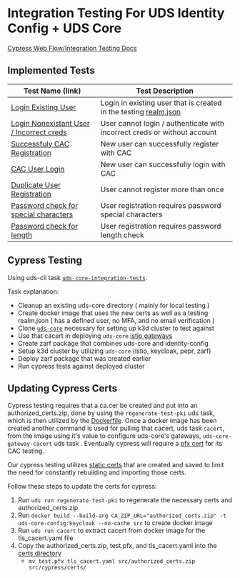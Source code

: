 # Integration Testing For UDS Identity Config + UDS Core
[Cypress Web Flow/Integration Testing Docs](https://docs.cypress.io/guides/overview/why-cypress)

## Implemented Tests
| Test Name (link) | Test Description |
|------------------|------------------|
| [Login Existing User](../src/test/cypress/e2e/login.cy.ts) | Login in existing user that is created in the testing [realm.json](../src/test/cypress/realm.json) |
| [Login Nonexistant User / Incorrect creds](../src/test/cypress/e2e/login.cy.ts) | User cannot login / authenticate with incorrect creds or without account |
| [Successfuly CAC Registration](../src/test/cypress/e2e/registration.cy.ts) | New user can successfully register with CAC |
| [CAC User Login](../src/test/cypress/e2e/registration.cy.ts) | New user can successfully login with CAC |
| [Duplicate User Registration](../src/test/cypress/e2e/registration.cy.ts) | User cannot register more than once |
| [Password check for special characters](../src/test/cypress/e2e/registration.cy.ts) | User registration requires password special characters |
| [Password check for length](../src/test/cypress/e2e/registration.cy.ts) | User registration requires password length check |

## Cypress Testing
Using uds-cli task [`uds-core-integration-tests`](../../tasks.yaml). 

Task explanation:
  - Cleanup an existing uds-core directory ( mainly for local testing )
  - Create docker image that uses the new certs as well as a testing realm.json ( has a defined user, no MFA, and no email verification )
  - Clone [`uds-core`](https://github.com/defenseunicorns/uds-core) necessary for setting up k3d cluster to test against
  - Use that cacert in deploying `uds-core` [istio gateways](https://github.com/defenseunicorns/uds-core/tree/main/src/istio/values)
  - Create zarf package that combines uds-core and identity-config
  - Setup k3d cluster by utilizing `uds-core` (istio, keycloak, pepr, zarf)
  - Deploy zarf package that was created earlier
  - Run cypress tests against deployed cluster

## Updating Cypress Certs
Cypress testing requires that a ca.cer be created and put into an authorized_certs.zip, done by using the `regenerate-test-pki` uds task, which is then utilized by the [Dockerfile](../src/Dockerfile). Once a docker image has been created another command is used for pulling that cacert, uds task `cacert`, from the image using it's value to configure uds-core's gateways, `uds-core-gateway-cacert` uds task . Eventually cypress will require a [pfx cert](../src/test/cypress/cypress.config.ts) for its CAC testing. 

Our cypress testing utilizes [static certs](../src/test/cypress/certs/) that are created and saved to limit the need for constantly rebuilding and importing those certs.

Follow these steps to update the certs for cypress:
1. Run `uds run regenerate-test-pki` to regenerate the necessary certs and authorized_certs.zip
2. Run `docker build --build-arg CA_ZIP_URL="authorized_certs.zip" -t uds-core-config:keycloak --no-cache src` to create docker image
3. Run `uds run cacert` to extract cacert from docker image for the tls_cacert.yaml file
4. Copy the authorized_certs.zip, test.pfx, and tls_cacert.yaml into the [certs directory](../src/test/cypress/certs/)
   - `mv test.pfx tls_cacert.yaml src/authorized_certs.zip src/cypress/certs/`